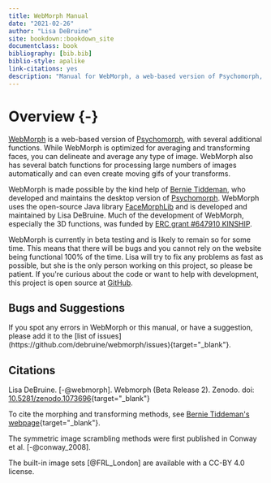 ```yaml
--- 
title: WebMorph Manual
date: "2021-02-26"
author: "Lisa DeBruine"
site: bookdown::bookdown_site
documentclass: book
bibliography: [bib.bib]
biblio-style: apalike
link-citations: yes
description: "Manual for WebMorph, a web-based version of Psychomorph, with several additional functions."
---
```


# Overview {-}

[WebMorph](https://webmorph.org) is a web-based version of [Psychomorph](http://users.aber.ac.uk/bpt/jpsychomorph/), with several additional functions. While WebMorph is optimized for averaging and transforming faces, you can delineate and average any type of image. WebMorph also has several batch functions for processing large numbers of images automatically and can even create moving gifs of your transforms.

WebMorph is made possible by the kind help of [Bernie Tiddeman](http://users.aber.ac.uk/bpt/), who developed and maintains the desktop version of [Psychomorph](http://users.aber.ac.uk/bpt/jpsychomorph/). WebMorph uses the open-source Java library [FaceMorphLib](http://users.aber.ac.uk/bpt/jpsychomorph/version6/javadoc/) and is developed and maintained by Lisa DeBruine. Much of the development of WebMorph, especially the 3D functions, was funded by [ERC grant #647910 KINSHIP](http://cordis.europa.eu/project/rcn/198451_en.html).

WebMorph is currently in beta testing and is likely to remain so for some time. This means that there will be bugs and you cannot rely on the website being functional 100% of the time. Lisa will try to fix any problems as fast as possible, but she is the only person working on this project, so please be patient. If you're curious about the code or want to help with development, this project is open source at [GitHub](https://github.com/debruine/webmorph). 

## Bugs and Suggestions

<div class="bug">
If you spot any errors in WebMorph or this manual, or have a suggestion, please add it to the [list of issues](https://github.com/debruine/webmorph/issues){target="_blank"}.
</div>

## Citations

Lisa DeBruine. [-@webmorph]. Webmorph (Beta Release 2). Zenodo. doi: [10.5281/zenodo.1073696](https://dx.dio.org/10.5281/zenodo.1073696){target="_blank"}

To cite the morphing and transforming methods, see  [Bernie Tiddeman's webpage](http://users.aber.ac.uk/bpt/jpsychomorph/){target="_blank"}.

The symmetric image scrambling methods were first published in Conway et al. [-@conway_2008].

The built-in image sets [@FRL_London] are available with a CC-BY 4.0 license.



